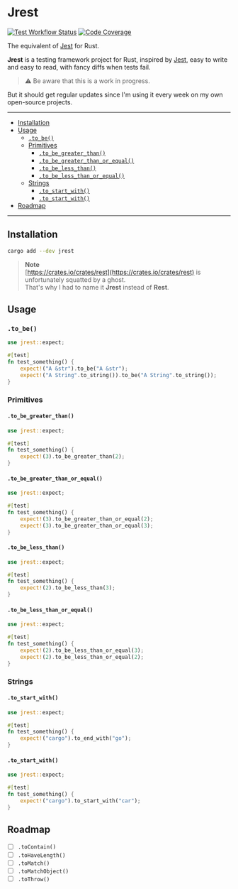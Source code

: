 # Jrest

[![Test Workflow Status](https://img.shields.io/github/actions/workflow/status/ivangabriele/jrest/test.yml?label=Tests&style=for-the-badge)](https://github.com/ivangabriele/jrest/actions?query=branch%3Amain+workflow%3ATest++)
[![Code Coverage](https://img.shields.io/codecov/c/github/ivangabriele/jrest/main?style=for-the-badge)](https://app.codecov.io/github/ivangabriele/jrest)

The equivalent of [Jest](https://jestjs.io) for Rust.

**Jrest** is a testing framework project for Rust, inspired by [Jest](https://jestjs.io),
easy to write and easy to read, with fancy diffs when tests fail.

> ⚠️ Be aware that this is a work in progress.
 
But it should get regular updates since I'm using it every week on my own open-source projects.

---

- [Installation](#installation)
- [Usage](#usage)
  - [`.to_be()`](#to_be)
  - [Primitives](#primitives)
    - [`.to_be_greater_than()`](#to_be_greater_than)
    - [`.to_be_greater_than_or_equal()`](#to_be_greater_than_or_equal)
    - [`.to_be_less_than()`](#to_be_less_than)
    - [`.to_be_less_than_or_equal()`](#to_be_less_than_or_equal)
  - [Strings](#strings)
    - [`.to_start_with()`](#to_start_with)
    - [`.to_start_with()`](#to_start_with-1)
- [Roadmap](#roadmap)

---

## Installation

```sh
cargo add --dev jrest
```

> **Note**<br>
> [https://crates.io/crates/rest](https://crates.io/crates/rest) is unfortunately squatted by a ghost.<br>
> That's why I had to name it **Jrest** instead of **Rest**.

## Usage

### `.to_be()`

```rust
use jrest::expect;

#[test]
fn test_something() {
    expect!("A &str").to_be("A &str");
    expect!("A String".to_string()).to_be("A String".to_string());
}
```

### Primitives

#### `.to_be_greater_than()`

```rust
use jrest::expect;

#[test]
fn test_something() {
    expect!(3).to_be_greater_than(2);
}
```

#### `.to_be_greater_than_or_equal()`

```rust
use jrest::expect;

#[test]
fn test_something() {
    expect!(3).to_be_greater_than_or_equal(2);
    expect!(3).to_be_greater_than_or_equal(3);
}
```

#### `.to_be_less_than()`

```rust
use jrest::expect;

#[test]
fn test_something() {
    expect!(2).to_be_less_than(3);
}
```

#### `.to_be_less_than_or_equal()`

```rust
use jrest::expect;

#[test]
fn test_something() {
    expect!(2).to_be_less_than_or_equal(3);
    expect!(2).to_be_less_than_or_equal(2);
}
```

### Strings

#### `.to_start_with()`

```rust
use jrest::expect;

#[test]
fn test_something() {
    expect!("cargo").to_end_with("go");
}
```

#### `.to_start_with()`

```rust
use jrest::expect;

#[test]
fn test_something() {
    expect!("cargo").to_start_with("car");
}
```

## Roadmap

- [ ] `.toContain()`
- [ ] `.toHaveLength()`
- [ ] `.toMatch()`
- [ ] `.toMatchObject()`
- [ ] `.toThrow()`
